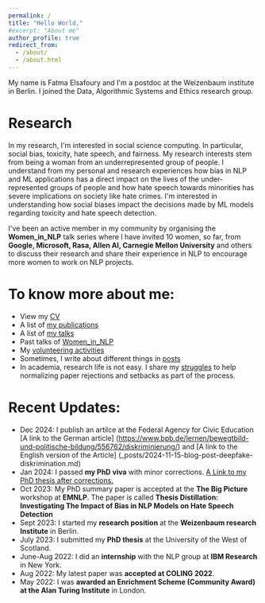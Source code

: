 ```yaml
---
permalink: /
title: "Hello World,"
#excerpt: "About me"
author_profile: true
redirect_from:
  - /about/
  - /about.html
---
```

My name is Fatma Elsafoury and I'm a postdoc at the Weizenbaum institute in Berlin. I joined the Data, Algorithmic Systems and Ethics research group. 


Research
========
<p>In my research, I'm interested in social science computing. In particular, social bias, toxicity, hate speech, 
and fairness. My research interests stem from being a woman from an underrepresented group of people. 
I understand from my personal and research experiences how bias in NLP and ML applications has a direct 
impact on the lives of the under-represented groups of people and how hate speech towards minorities has 
severe implications on society like hate crimes. I'm interested in understanding 
how social biases impact the decisions made by ML models regarding toxicity and hate speech detection.</p>

I've been an active member in my community by organising the **Women_in_NLP** talk series where I have invited 10 women, so far, from **Google, Microsoft, Rasa, Allen AI, Carnegie Mellon University** and others to discuss their research and share their experience in NLP to encourage more women to work on NLP projects.


To know more about me:
======================
* View my [CV](files/Fatma_Elsafoury.pdf)
* A list of [my publications](publications.md)
* A list of [my talks](talks.md)
* Past talks of [Women_in_NLP](womenInNlp.md)
* My [volunteering activities](activities.html)
* Sometimes, I write about different things in [posts](posts.md)
* In academia, research life is not easy. I share my [struggles](struggles.md) to help normalizing paper rejections and setbacks as part of the process.

**Recent Updates:**
===================
* Dec 2024: I publish an artilce at the Federal Agency for Civic Education [A link to the German article] (https://www.bpb.de/lernen/bewegtbild-und-politische-bildung/556762/diskriminierung/) and [A link to the English version of the Article] (_posts/2024-11-15-blog-post-deepfake-diskrimination.md)
* Jan 2024: I passed <b>my PhD viva</b> with minor corrections. [A Link to my PhD thesis after corrections.](files/Fatma-Elsafoury-PhD-thesis.pdf)
* Oct 2023: My PhD summary paper is accepted at the <b> The Big Picture</b> workshop at <b>EMNLP</b>. The paper is called <b>Thesis Distillation: Investigating The Impact of Bias in NLP Models on Hate Speech Detection</b> 
* Sept 2023: I started my <b>research position</b> at the <b>Weizenbaum research Institute</b> in Berlin.
* July 2023: I submitted my <b>PhD thesis</b> at the University of the West of Scotland.
* June-Aug 2022: I did an <b>internship</b> with  the NLP group at <b>IBM Research</b> in New York.
* Aug 2022: My latest paper was <b>accepted at COLING 2022</b>.
* May 2022: I was <b> awarded an Enrichment Scheme (Community Award) at the Alan Turing Institute</b> in London.




